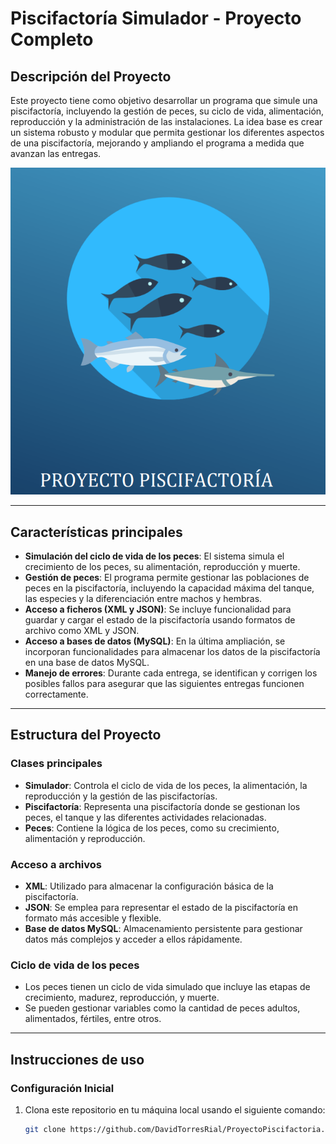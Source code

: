 # Piscifactoría Simulador - Proyecto Completo

## Descripción del Proyecto

Este proyecto tiene como objetivo desarrollar un programa que simule una piscifactoría, incluyendo la gestión de peces, su ciclo de vida, alimentación, reproducción y la administración de las instalaciones. La idea base es crear un sistema robusto y modular que permita gestionar los diferentes aspectos de una piscifactoría, mejorando y ampliando el programa a medida que avanzan las entregas.

![Piscifactoría](images/piscifactoria.png)

---

## Características principales

- **Simulación del ciclo de vida de los peces**: El sistema simula el crecimiento de los peces, su alimentación, reproducción y muerte.
- **Gestión de peces**: El programa permite gestionar las poblaciones de peces en la piscifactoría, incluyendo la capacidad máxima del tanque, las especies y la diferenciación entre machos y hembras.
- **Acceso a ficheros (XML y JSON)**: Se incluye funcionalidad para guardar y cargar el estado de la piscifactoría usando formatos de archivo como XML y JSON.
- **Acceso a bases de datos (MySQL)**: En la última ampliación, se incorporan funcionalidades para almacenar los datos de la piscifactoría en una base de datos MySQL.
- **Manejo de errores**: Durante cada entrega, se identifican y corrigen los posibles fallos para asegurar que las siguientes entregas funcionen correctamente.

---

## Estructura del Proyecto

### Clases principales

- **Simulador**: Controla el ciclo de vida de los peces, la alimentación, la reproducción y la gestión de las piscifactorías.
- **Piscifactoría**: Representa una piscifactoría donde se gestionan los peces, el tanque y las diferentes actividades relacionadas.
- **Peces**: Contiene la lógica de los peces, como su crecimiento, alimentación y reproducción.

### Acceso a archivos

- **XML**: Utilizado para almacenar la configuración básica de la piscifactoría.
- **JSON**: Se emplea para representar el estado de la piscifactoría en formato más accesible y flexible.
- **Base de datos MySQL**: Almacenamiento persistente para gestionar datos más complejos y acceder a ellos rápidamente.

### Ciclo de vida de los peces

- Los peces tienen un ciclo de vida simulado que incluye las etapas de crecimiento, madurez, reproducción, y muerte.
- Se pueden gestionar variables como la cantidad de peces adultos, alimentados, fértiles, entre otros.

---

## Instrucciones de uso

### Configuración Inicial

1. Clona este repositorio en tu máquina local usando el siguiente comando:

   ```bash
   git clone https://github.com/DavidTorresRial/ProyectoPiscifactoria.git
